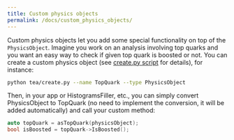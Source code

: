 ```yaml
---
title: Custom physics objects
permalink: /docs/custom_physics_objects/
---
```


Custom physics objects let you add some special functionality on top of the `PhysicsObject`. Imagine you work on an analysis involving top quarks and you want an easy way to check if given top quark is boosted or not. You can create a custom physics object (see [create.py script]({{site.baseurl}}/docs/create_script/) for details), for instance:

```bash
python tea/create.py --name TopQuark --type PhysicsObject
```

Then, in your app or HistogramsFiller, etc., you can simply convert PhysicsObject to TopQuark (no need to implement the conversion, it will be added automatically) and call your custom method:

```cpp
auto topQuark = asTopQuark(physicsObject);
bool isBoosted = topQuark->IsBoosted();
```

